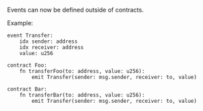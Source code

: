 Events can now be defined outside of contracts.

Example:
```
event Transfer:
    idx sender: address
    idx receiver: address
    value: u256

contract Foo:
    fn transferFoo(to: address, value: u256):
        emit Transfer(sender: msg.sender, receiver: to, value)

contract Bar:
    fn transferBar(to: address, value: u256):
        emit Transfer(sender: msg.sender, receiver: to, value)
```
